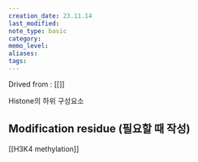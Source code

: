 ```yaml
---
creation_date: 23.11.14
last_modified: 
note_type: basic
category: 
memo_level: 
aliases: 
tags:
---
```


Drived from : [[]]

Histone의 하위 구성요소

## Modification residue (필요할 때 작성)
[[H3K4 methylation]]